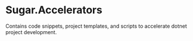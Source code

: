 # Sugar.Accelerators
Contains code snippets, project templates, and scripts to accelerate dotnet project development.
